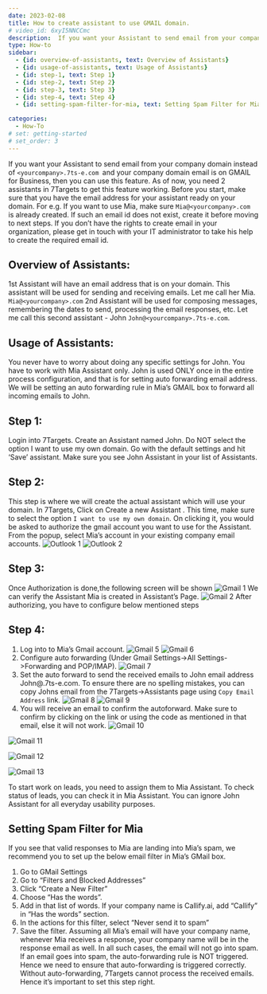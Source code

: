 ```yaml
---
date: 2023-02-08
title: How to create assistant to use GMAIL domain.
# video_id: 6xyI5NNCCmc
description:  If you want your Assistant to send email from your company domain instead of `<yourcompany>.7ts-e.com `and your company domain email is on GMAIL for Business, then you can use this feature.
type: How-to
sidebar:
  - {id: overview-of-assistants, text: Overview of Assistants}
  - {id: usage-of-assistants, text: Usage of Assistants}
  - {id: step-1, text: Step 1}
  - {id: step-2, text: Step 2}
  - {id: step-3, text: Step 3}
  - {id: step-4, text: Step 4}
  - {id: setting-spam-filter-for-mia, text: Setting Spam Filter for Mia}

categories:
  - How-To
# set: getting-started
# set_order: 3
---
```

If you want your Assistant to send email from your company domain instead of `<yourcompany>.7ts-e.com `and your company domain email is on GMAIL for Business, then you can use this feature.
As of now, you need 2 assistants in 7Targets to get this feature working.
Before you start, make sure that you have the email address for your assistant ready on your domain.
For e.g. If you want to use Mia, make sure `Mia@<yourcompany>.com `is already created. If such an email id does not exist, create it before moving to next steps. If you don’t have the rights to create email in your organization, please get in touch with your IT administrator to take his help to create the required email id.
## Overview of Assistants:
1st Assistant will have an email address that is on your domain. This assistant will be used for sending and receiving emails. Let me call her Mia. `Mia@<yourcompany>.com`
2nd Assistant will be used for composing messages, remembering the dates to send, processing the email responses, etc. Let me call this second assistant - John `John@<yourcompany>.7ts-e.com`.
## Usage of Assistants:
You never have to worry about doing any specific settings for John. You have to work with Mia Assistant only. John is used ONLY once in the entire process configuration, and that is for setting auto forwarding email address.
We will be setting an auto forwarding rule in Mia’s GMAIL box to forward all incoming emails to John.

## Step 1:
Login into 7Targets. Create an Assistant named John. Do NOT select the option I want to use my own domain. Go with the default settings and hit ‘Save’ assistant. Make sure you see John Assistant in your list of Assistants.
## Step 2:
This step is where we will create the actual assistant which will use your domain.
In 7Targets, Click on Create a new Assistant . This time, make sure to select the option `I want to use my own domain`.
On clicking it, you would be asked to authorize the gmail account you want to use for the Assistant. From the popup, select Mia’s account in your existing company email accounts.
![Outlook 1](../../images/outlook_image1.png)
![Outlook 2](../../images/outlook_image2.png)

## Step 3:
Once Authorization is done,the following screen will be shown
![Gmail 1](../../images/gmail_image3.png)
We can verify the Assistant Mia is created in Assistant’s Page.
![Gmail 2](../../images/gmail_image4.png)
After authorizing, you have to configure below mentioned steps
## Step 4:
1.	Log into to Mia’s Gmail account.
![Gmail 5](../../images/gmail_image5.png)
![Gmail 6](../../images/gmail_image6.png)
2.	Configure auto forwarding (Under Gmail Settings->All Settings->Forwarding and POP/IMAP).
![Gmail 7](../../images/gmail_image7.png)
3.	Set the auto forward to send the received emails to John email address John@.7ts-e.com. To ensure there are no spelling mistakes, you can copy Johns email from the 7Targets->Assistants page using `Copy Email Address` link.
![Gmail 8](../../images/gmail_image8.png)
![Gmail 9](../../images/gmail_image9.png)
4.	You will receive an email to confirm the autoforward. Make sure to confirm by clicking on the link or using the code as mentioned in that email, else it will not work.
![Gmail 10](../../images/gmail_image10.png)

![Gmail 11](../../images/gmail_image11.png)

![Gmail 12](../../images/gmail_image12.png)

![Gmail 13](../../images/gmail_image13.png)

To start work on leads, you need to assign them to Mia Assistant. To check status of leads, you can check it in Mia Assistant. You can ignore John Assistant for all everyday usability purposes.  
## Setting Spam Filter for Mia
If you see that valid responses to Mia are landing into Mia’s spam, we recommend you to set up the below email filter in Mia’s GMail box.
1.	Go to GMail Settings
2.	Go to “Filters and Blocked Addresses”
3.	Click “Create a New Filter”
4.	Choose “Has the words”.
5.	Add in that list of words. If your company name is Callify.ai, add “Callify” in “Has the words” section.
6.	In the actions for this filter, select “Never send it to spam”
7.	Save the filter.
Assuming all Mia’s email will have your company name, whenever Mia receives a response, your company name will be in the response email as well. In all such cases, the email will not go into spam.
If an email goes into spam, the auto-forwarding rule is NOT triggered. Hence we need to ensure that auto-forwarding is triggered correctly. Without auto-forwarding, 7Targets cannot process the received emails. Hence it’s important to set this step right.


